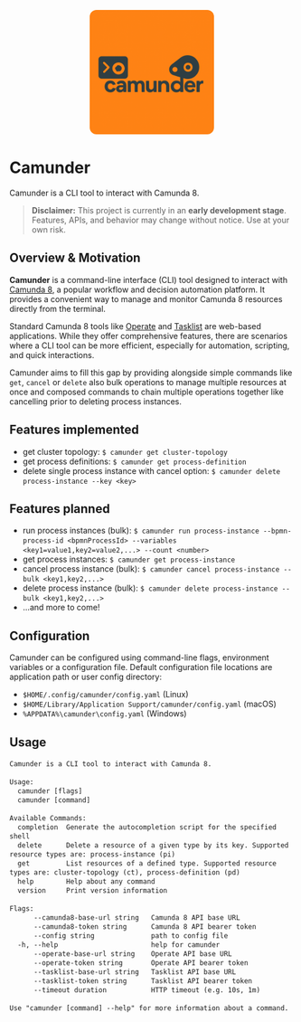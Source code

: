 <p align="center">
<img src="./docs/logo/camunder-logo-orange-background.png" alt="camunder logo" width="220" style="border-radius: 12px;" />
</p>

# Camunder

Camunder is a CLI tool to interact with Camunda 8.

> **Disclaimer:** This project is currently in an **early development stage**.  
> Features, APIs, and behavior may change without notice. Use at your own risk.

## Overview & Motivation

**Camunder** is a command-line interface (CLI) tool designed to interact with [Camunda 8](https://camunda.com/platform/),
a popular workflow and decision automation platform.
It provides a convenient way to manage and monitor Camunda 8 resources directly from the terminal.

Standard Camunda 8 tools like [Operate](https://docs.camunda.io/docs/components/operate/overview/) and [Tasklist](https://docs.camunda.io/docs/components/tasklist/overview/) are web-based applications. 
While they offer comprehensive features, there are scenarios where a CLI tool can be more efficient, 
especially for automation, scripting, and quick interactions.

Camunder aims to fill this gap by providing alongside simple commands like `get`, `cancel` or `delete` 
also bulk operations to manage multiple resources at once and composed commands to chain multiple operations together 
like cancelling prior to deleting process instances.

## Features implemented

- get cluster topology: `$ camunder get cluster-topology`
- get process definitions: `$ camunder get process-definition`
- delete single process instance with cancel option: `$ camunder delete process-instance --key <key>`

## Features planned

- run process instances (bulk): `$ camunder run process-instance --bpmn-process-id <bpmnProcessId> --variables <key1=value1,key2=value2,...> --count <number>`
- get process instances: `$ camunder get process-instance`
- cancel process instance (bulk): `$ camunder cancel process-instance --bulk <key1,key2,...>`
- delete process instance (bulk): `$ camunder delete process-instance --bulk <key1,key2,...>`
- ...and more to come!

## Configuration

Camunder can be configured using command-line flags, environment variables or a configuration file. 
Default configuration file locations are application path or user config directory:
- `$HOME/.config/camunder/config.yaml` (Linux)
- `$HOME/Library/Application Support/camunder/config.yaml` (macOS)
- `%APPDATA%\camunder\config.yaml` (Windows)

## Usage 
```
Camunder is a CLI tool to interact with Camunda 8.

Usage:
  camunder [flags]
  camunder [command]

Available Commands:
  completion  Generate the autocompletion script for the specified shell
  delete      Delete a resource of a given type by its key. Supported resource types are: process-instance (pi)
  get         List resources of a defined type. Supported resource types are: cluster-topology (ct), process-definition (pd)
  help        Help about any command
  version     Print version information

Flags:
      --camunda8-base-url string   Camunda 8 API base URL
      --camunda8-token string      Camunda 8 API bearer token
      --config string              path to config file
  -h, --help                       help for camunder
      --operate-base-url string    Operate API base URL
      --operate-token string       Operate API bearer token
      --tasklist-base-url string   Tasklist API base URL
      --tasklist-token string      Tasklist API bearer token
      --timeout duration           HTTP timeout (e.g. 10s, 1m)

Use "camunder [command] --help" for more information about a command.
```
